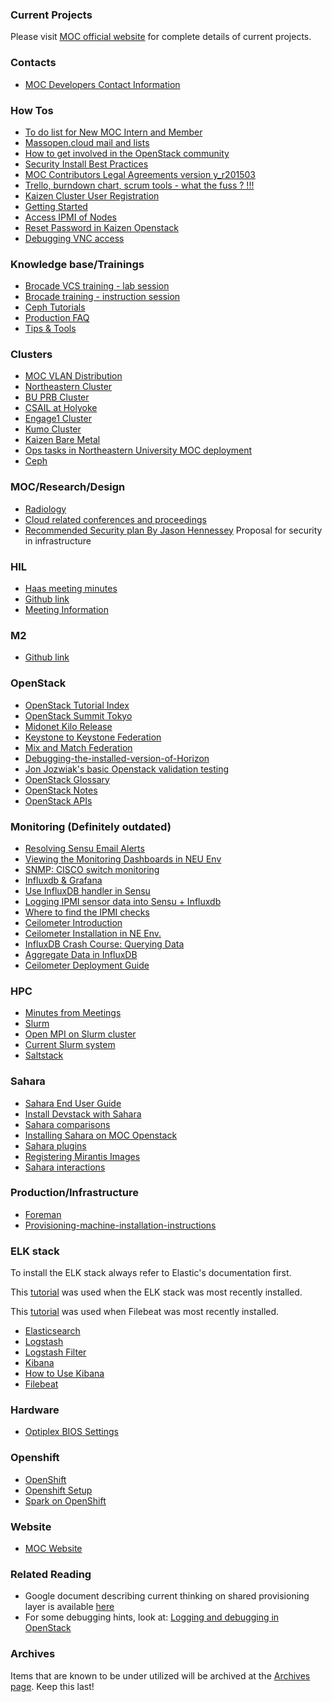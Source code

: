 ### Current Projects
Please visit [MOC official website](https://massopen.cloud) for complete details of current projects.

### Contacts
* [MOC Developers Contact Information](contacts/MOC-Developers-Contact-Information.html)

### How Tos
* [To do list for New MOC Intern and Member](how-tos/To-do-list-for-New-MOC-Intern-and-Member.html)
* [Massopen.cloud mail and lists](how-tos/Massopen.cloud-mail-and-lists.html)
* [How to get involved in the OpenStack community](how-tos/How-to-Get-Involved-in-the-OpenStack-Community.html)
* [Security Install Best Practices](how-tos/Security-Install-Best-Practices.html)
* [MOC Contributors Legal Agreements version y_r201503](https://drive.google.com/folderview?id=0B3HZEpE-A8qadWVpY2piSjdYdXc&usp=sharing)
* [Trello, burndown chart, scrum tools - what the fuss ? !!! ](how-tos/Trello.html)
* [Kaizen Cluster User Registration](how-tos/Kaizen-Cluster-User-Registration.html)
* [Getting Started](how-tos/Getting-Started.html)
* [Access IPMI of Nodes](how-tos/Access-IPMI-of-nodes.html)
* [Reset Password in Kaizen Openstack](how-tos/Reset-Password-in-Kaizen-Openstack.html)
* [Debugging VNC access](how-tos/Debugging-VNC-access.html)

### Knowledge base/Trainings
* [Brocade  VCS training - lab session](_static/VCS_Lab.pptx.pdf)
* [Brocade training - instruction session](_static/VCS_Training_01.pdf)
* [Ceph Tutorials](trainings/Ceph-Tutorials.html)
* [Production FAQ](trainings/Production-FAQ.html)
* [Tips & Tools](trainings/Tips-&-Tools.html)

### Clusters
* [MOC VLAN Distribution](clusters/MOC-VLAN-Distribution.html)
* [Northeastern Cluster](clusters/kaizen/Northeastern-Cluster.html)
* [BU PRB Cluster](BU-PRB-Cluster.html)
* [CSAIL at Holyoke](CSAIL-at-Holyoke.html)
* [Engage1 Cluster](Engage1-Cluster.html)
* [Kumo Cluster](Kumo-Cluster.html)
* [Kaizen Bare Metal](Kaizen-Bare-Metal.html)
* [Ops tasks in Northeastern University MOC deployment](Ops-tasks-in-Northeastern-University-MOC-deployment.html)
* [Ceph](Ceph.html)

### MOC/Research/Design
* [Radiology](Radiology.html)
* [Cloud related conferences and proceedings](Cloud-related-Conferences-and-proceedings.html)
* [Recommended Security plan By Jason Hennessey](Recommended-Security-plan-By-Jason-Hennessey.html) Proposal for security in infrastructure

### HIL
* [Haas meeting minutes](Haas-meeting-minutes.html)
* [Github link](https://github.com/CCI-MOC/hil)
* [Meeting Information](HIL-Meeting-Information.html)

### M2
* [Github link](https://github.com/CCI-MOC/m2)

### OpenStack
* [OpenStack Tutorial Index](OpenStack-Tutorial-Index.html)
* [OpenStack Summit Tokyo](OpenStack-Summit-Tokyo.html)
* [Midonet Kilo Release](Midonet-Kilo-Release.html)
* [Keystone to Keystone Federation](Keystone-to-Keystone-Federation.html)
* [Mix and Match Federation](Mix-and-Match-Federation.html)
* [Debugging-the-installed-version-of-Horizon](Debugging-the-installed-version-of-Horizon.html)
* [Jon Jozwiak's basic Openstack validation testing](Jon-Jozwiak's-basic-Openstack-validation-testing.html)
* [OpenStack Glossary](OpenStack-Glossary.html)
* [OpenStack Notes](OpenStack-Notes.html)
* [OpenStack APIs](OpenStack-APIs.html)

### Monitoring (Definitely outdated)
* [Resolving Sensu Email Alerts](Email-Alerting-in-Sensu.html)
* [Viewing the Monitoring Dashboards in NEU Env](Viewing-the-Monitoring-Dashboards-in-NEU-Env.html)
* [SNMP: CISCO switch monitoring](SNMP-CISCO-switch-monitoring.html)
* [Influxdb & Grafana](Influxdb-&-Grafana.html)
* [Use InfluxDB handler in Sensu](Use-InfluxDB-handler-in-Sensu.html)
* [Logging IPMI sensor data into Sensu + Influxdb](Logging-IPMI-sensor-data-into-Sensu---Influxdb.html)
* [Where to find the IPMI checks](Where-to-find-the-IPMI-checks.html)
* [Ceilometer Introduction](Ceilometer-Introduction.html)
* [Ceilometer Installation in NE Env.](Ceilometer-Installation-in-NE-Env..html)
* [InfluxDB Crash Course: Querying Data](InfluxDB-Crash-Course-Querying-Data.html)
* [Aggregate Data in InfluxDB](Aggregate-Data-in-InfluxDB.html)
* [Ceilometer Deployment Guide](Ceilometer-Deployment-Guide.html)

### HPC
* [Minutes from Meetings](Minutes-from-Meetings.html)
* [Slurm](Slurm.html)
* [Open MPI on Slurm cluster](Open-MPI-on-Slurm-Cluster.html)
* [Current Slurm system](Current-Slurm-deployment-system.html)
* [Saltstack](Salt.html)

### Sahara
* [Sahara End User Guide](Sahara-End-User-Guide.html)
* [Install Devstack with Sahara](Install-Devstack-with-Sahara.html)
* [Sahara comparisons](Sahara-comparisons.html)
* [Installing Sahara on MOC Openstack](Installing-Sahara-on-MOC-Openstack.html)
* [Sahara plugins](Sahara-plugins.html)
* [Registering Mirantis Images](Registering-Mirantis-Images.html)
* [Sahara interactions](Sahara-interactions.html)

### Production/Infrastructure
* [Foreman](Foreman.html)
* [Provisioning-machine-installation-instructions](Provisioning-machine-installation-instructions.html)

### ELK stack
To install the ELK stack always refer to Elastic's documentation first.

This [tutorial](https://www.elastic.co/guide/en/beats/libbeat/current/getting-started.html#getting-started) was used when the ELK stack was most recently installed.

This [tutorial](https://www.elastic.co/guide/en/beats/filebeat/current/filebeat-getting-started.html) was used when Filebeat was most recently installed.
* [Elasticsearch](Elasticsearch.html)
* [Logstash](Logstash.html)
* [Logstash Filter](Logstash-Filter.html)
* [Kibana](Kibana.html)
* [How to Use Kibana](How-to-Use-Production-Kibana.html)
* [Filebeat](Filebeat.html)

### Hardware
* [Optiplex BIOS Settings](Optiplex-BIOS-Settings.html)

### Openshift
* [OpenShift](OpenShift.html)
* [Openshift Setup ](Openshift-Setup.html)
* [Spark on OpenShift](Openshift-Spark.html)

### Website
* [MOC Website](MOC-Website.html)

### Related Reading
* Google document describing current thinking on shared provisioning layer is available [here](https://docs.google.com/document/d/110avjh50FpwprMdMb_z2LS8n2TjUsh2xbSqHm3qAAOw/edit?usp=sharing)
* For some debugging hints, look at: [Logging and debugging in OpenStack](http://vmartinezdelacruz.com/logging-and-debugging-in-openstack/)

### Archives
Items that are known to be under utilized will be archived at the [Archives page](Archives-page.html). Keep this last!

